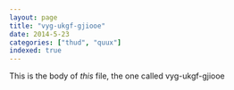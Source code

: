 ```yaml
---
layout: page
title: "vyg-ukgf-gjiooe"
date: 2014-5-23
categories: ["thud", "quux"]
indexed: true
---
```

This is the body of _this_ file, the one called vyg-ukgf-gjiooe
